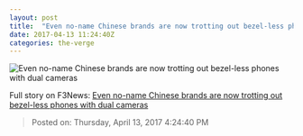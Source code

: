 ```yaml
---
layout: post
title:  "Even no-name Chinese brands are now trotting out bezel-less phones with dual cameras"
date: 2017-04-13 11:24:40Z
categories: the-verge
---
```


![Even no-name Chinese brands are now trotting out bezel-less phones with dual cameras](https://cdn0.vox-cdn.com/thumbor/AeOoSOGRRSLkStUtkUT_wXGKj6I=/0x0:1920x1080/1600x900/cdn0.vox-cdn.com/uploads/chorus_image/image/54231587/Maze_Alpha__Bezelless.0.jpg)




Full story on F3News: [Even no-name Chinese brands are now trotting out bezel-less phones with dual cameras](http://www.f3nws.com/n/fXDbEJ)

> Posted on: Thursday, April 13, 2017 4:24:40 PM
